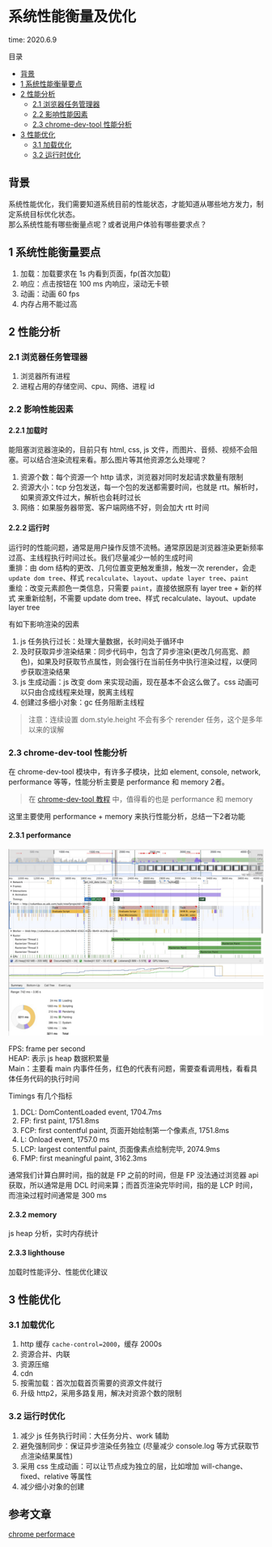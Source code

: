 # 系统性能衡量及优化

time: 2020.6.9

目录  
- [背景](#背景)  
- [1 系统性能衡量要点](#1-系统性能衡量要点)  
- [2 性能分析](#2-性能分析)  
  - [2.1 浏览器任务管理器](#2.1-浏览器任务管理器)  
  - [2.2 影响性能因素](#2.2-影响性能因素)  
  - [2.3 chrome-dev-tool 性能分析](#2.3-chrome-dev-tool-性能分析)  
- [3 性能优化](#3-性能优化)  
  - [3.1 加载优化](#3.1-加载优化)  
  - [3.2 运行时优化](#3.2-运行时优化)  

## 背景

系统性能优化，我们需要知道系统目前的性能状态，才能知道从哪些地方发力，制定系统目标优化状态。  
那么系统性能有哪些衡量点呢？或者说用户体验有哪些要求点？

## 1 系统性能衡量要点

1. 加载：加载要求在 1s 内看到页面，fp(首次加载)
2. 响应：点击按钮在 100 ms 内响应，滚动无卡顿
3. 动画：动画 60 fps
4. 内存占用不能过高

## 2 性能分析

### 2.1 浏览器任务管理器

1. 浏览器所有进程
2. 进程占用的存储空间、cpu、网络、进程 id

### 2.2 影响性能因素

#### 2.2.1 加载时

能阻塞浏览器渲染的，目前只有 html, css, js 文件，而图片、音频、视频不会阻塞。可以结合渲染流程来看。那么图片等其他资源怎么处理呢？

1. 资源个数：每个资源一个 http 请求，浏览器对同时发起请求数量有限制
2. 资源大小：tcp 分包发送，每一个包的发送都需要时间，也就是 rtt。解析时，如果资源文件过大，解析也会耗时过长
3. 网络：如果服务器带宽、客户端网络不好，则会加大 rtt 时间

#### 2.2.2 运行时

运行时的性能问题，通常是用户操作反馈不流畅。通常原因是浏览器渲染更新频率过高、主线程执行时间过长。我们尽量减少一帧的生成时间  
重排：由 dom 结构的更改、几何位置变更触发重排，触发一次 rerender，会走 `update dom tree`、样式 `recalculate`、`layout`、`update layer tree`、`paint`  
重绘：改变元素颜色一类信息，只需要 `paint`，直接依据原有 layer tree + 新的样式 来重新绘制，不需要 update dom tree、样式 recalculate、layout、update layer tree

有如下影响渲染的因素

1. js 任务执行过长：处理大量数据，长时间处于循环中
2. 及时获取异步渲染结果：同步代码中，包含了异步渲染(更改几何高宽、颜色)，如果及时获取节点属性，则会强行在当前任务中执行渲染过程，以便同步获取渲染结果
3. js 生成动画：js 改变 dom 来实现动画，现在基本不会这么做了。css 动画可以只由合成线程来处理，脱离主线程
4. 创建过多细小对象：gc 任务阻断主线程

> 注意：连续设置 dom.style.height 不会有多个 rerender 任务，这个是多年以来的误解

### 2.3 chrome-dev-tool 性能分析

在 chrome-dev-tool 模块中，有许多子模块，比如 element, console, network, performance 等等，性能分析主要是 performance 和 memory 2者。

> 在 [chrome-dev-tool 教程](https://developers.google.com/web/tools/chrome-devtools?hl=zh-cn) 中，值得看的也是 performance 和 memory

这里主要使用 performance + memory 来执行性能分析，总结一下2者功能

#### 2.3.1 performance

![performance](../images/performance.jpg)

FPS: frame per second  
HEAP: 表示 js heap 数据积累量  
Main：主要看 main 内事件任务，红色的代表有问题，需要查看调用栈，看看具体任务代码的执行时间

Timings 有几个指标

1. DCL: DomContentLoaded event, 1704.7ms
2. FP: first paint, 1751.8ms
3. FCP: first contentful paint, 页面开始绘制第一个像素点, 1751.8ms
4. L: Onload event, 1757.0 ms
5. LCP: largest contentful paint, 页面像素点绘制完毕, 2074.9ms
6. FMP: first meaningful paint, 3162.3ms

通常我们计算白屏时间，指的就是 FP 之前的时间，但是 FP 没法通过浏览器 api 获取，所以通常是用 DCL 时间来算；而首页渲染完毕时间，指的是 LCP 时间，而渲染过程时间通常是 300 ms

#### 2.3.2 memory

js heap 分析，实时内存统计

#### 2.3.3 lighthouse

加载时性能评分、性能优化建议

## 3 性能优化

### 3.1 加载优化

1. http 缓存 `cache-control=2000`，缓存 2000s
2. 资源合并、内联
3. 资源压缩
4. cdn
5. 按需加载：首次加载首页需要的资源文件就行
6. 升级 http2，采用多路复用，解决对资源个数的限制

### 3.2 运行时优化

1. 减少 js 任务执行时间：大任务分片、work 辅助
2. 避免强制同步：保证异步渲染任务独立 (尽量减少 console.log 等方式获取节点渲染结果属性)
3. 采用 css 生成动画：可以让节点成为独立的层，比如增加 will-change、fixed、relative 等属性
4. 减少细小对象的创建

## 参考文章

[chrome performace](https://developers.google.com/web/tools/chrome-devtools/evaluate-performance)
